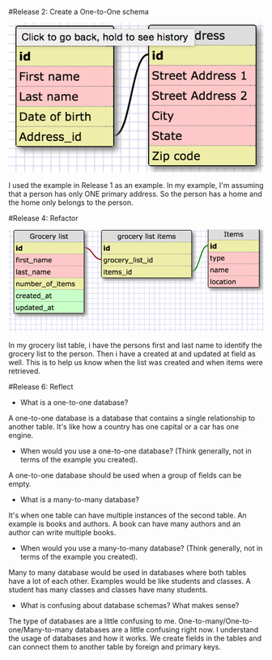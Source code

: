 #Release 2: Create a One-to-One schema

![Release 2](./imgs/release2.png)

I used the example in Release 1 as an example. In my example, I'm assuming that a person has only ONE primary address. So the person has a home and the home only belongs to the person.


#Release 4: Refactor

![Release 4](./imgs/release4.png)

In my grocery list table, i have the persons first and last name to identify the grocery list to the person. Then i have a created at and updated at field as well. This is to help us know when the list was created and when items were retrieved.

#Release 6: Reflect

- What is a one-to-one database?

A one-to-one database is a database that contains a single relationship to another table. It's like how a country has one capital or a car has one engine.

- When would you use a one-to-one database? (Think generally, not in terms of the example you created).

A one-to-one database should be used when a group of fields can be empty.

- What is a many-to-many database?

It's when one table can have multiple instances of the second table. An example is books and authors. A book can have many authors and an author can write multiple books.

- When would you use a many-to-many database? (Think generally, not in terms of the example you created).

Many to many database would be used in databases where both tables have a lot of each other. Examples would be like students and classes. A student has many classes and classes have many students.

- What is confusing about database schemas? What makes sense?

The type of databases are a little confusing to me. One-to-many/One-to-one/Many-to-many databases are a little confusing right now. I understand the usage of databases and how it works. We create fields in the tables and can connect them to another table by foreign and primary keys.

